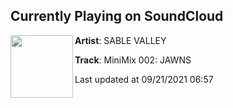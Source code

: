 ## Currently Playing on SoundCloud

[<img align="left" width="100" src="https://i1.sndcdn.com/artworks-000539772216-srbthj-t500x500.jpg">](https://soundcloud.com/sablevalley/minimix-002?in=longjawns/sets/sable-valley)

**Artist**: SABLE VALLEY 

**Track**: MiniMix 002: JAWNS

Last updated at 09/21/2021 06:57
